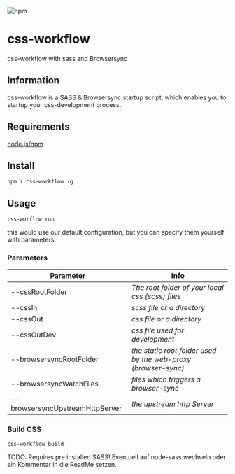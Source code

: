 ![npm][npm-image]

# css-workflow
css-workflow with sass and Browsersync

## Information

css-workflow is a SASS & Browsersync startup script, which enables you to startup your css-development process.

## Requirements

[node.js/npm](https://nodejs.org/en/download/)

## Install
~~~
npm i css-workflow -g
~~~
## Usage
~~~
css-worflow run
~~~
this would use our default configuration, but you can specify them yourself with parameters.

### Parameters

Parameter | Info
  -------------  | -------------
  --cssRootFolder | *The root folder of your local css (scss) files*
  --cssIn | *scss file or a directory*
  --cssOut | *css file or a directory*
  --cssOutDev | *css file used for development*
  --browsersyncRootFolder | *the static root folder used by the web-proxy (browser-sync)*
  --browsersyncWatchFiles | *files which triggers a browser-sync*
  --browsersyncUpstreamHttpServer | *the upstream http Server*

### Build CSS
~~~
css-workflow build
~~~

TODO: Requires pre installed SASS! Eventuell auf node-sass wechseln oder ein Kommentar in die ReadMe setzen. 

[npm-url]: https://www.npmjs.com/package/css-workflow
[npm-image]: https://img.shields.io/npm/v/css-workflow.svg

